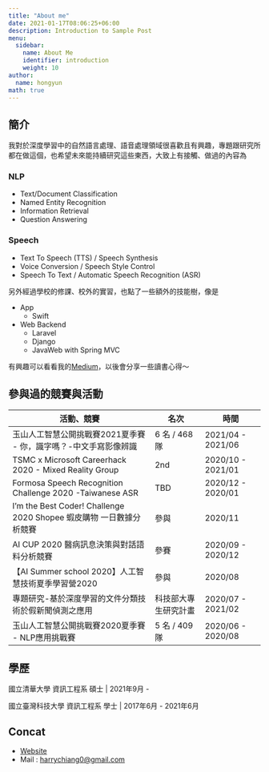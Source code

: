 ```yaml
---
title: "About me" 
date: 2021-01-17T08:06:25+06:00
description: Introduction to Sample Post
menu:
  sidebar:
    name: About Me
    identifier: introduction
    weight: 10
author:
  name: hongyun
math: true
---
```



## 簡介

我對於深度學習中的自然語言處理、語音處理領域很喜歡且有興趣，專題跟研究所都在做這個，也希望未來能持續研究這些東西，大致上有接觸、做過的內容為

### NLP
* Text/Document Classification
* Named Entity Recognition
* Information Retrieval
* Question Answering

### Speech
* Text To Speech (TTS) / Speech Synthesis
* Voice Conversion / Speech Style Control
* Speech To Text / Automatic Speech Recognition (ASR)


另外經過學校的修課、校外的實習，也點了一些額外的技能樹，像是

* App
    * Swift
* Web Backend
    * Laravel 
    * Django
    * JavaWeb with Spring MVC


有興趣可以看看我的[Medium](https://hongyun.medium.com/)，以後會分享一些讀書心得～

## 參與過的競賽與活動


| 活動、競賽                                                   | 名次                 | 時間              |
| ------------------------------------------------------------ | -------------------- | ----------------- |
| 玉山人工智慧公開挑戰賽2021夏季賽 - 你，識字嗎？-中文手寫影像辨識              | 6 名 / 468隊         | 2021/04 - 2021/06 |
| TSMC x Microsoft Careerhack 2020 - Mixed Reality Group       | 2nd                  | 2020/10 - 2021/01 |
| Formosa Speech Recognition Challenge 2020 -Taiwanese ASR     | TBD                  | 2020/12 - 2020/01 |
| I’m the Best Coder! Challenge 2020 Shopee 蝦皮購物 一日數據分析競賽 | 參與                 | 2020/11           |
| AI CUP 2020 醫病訊息決策與對話語料分析競賽                   | 參賽                 | 2020/09 - 2020/12 |
| 【AI Summer school 2020】人工智慧技術夏季學習營2020          | 參與                 | 2020/08           |
| 專題研究-基於深度學習的文件分類技術於假新聞偵測之應用        | 科技部大專生研究計畫 | 2020/07 - 2021/02 |
| 玉山人工智慧公開挑戰賽2020夏季賽 - NLP應用挑戰賽             | 5 名 / 409隊         | 2020/06 - 2020/08 |



## 學歷

國立清華大學 資訊工程系 碩士 | 2021年9月 - 

國立臺灣科技大學 資訊工程系 學士 | 2017年6月 - 2021年6月


## Concat
*  [Website](https://hongyuntw.github.io/)
* Mail : harrychiang0@gmail.com

